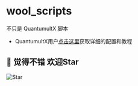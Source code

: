 # wool_scripts

不只是 QuantumultX 脚本

- QuantumultX用户[点击这里](QuantumultX/README.md)获取详细的配置和教程

## 🌟 觉得不错 欢迎Star

![Star](https://api.star-history.com/svg?repos=fmz200/wool_scripts&type=Date)
